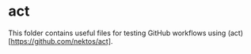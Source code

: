# act

This folder contains useful files for testing GitHub
workflows using (act)[https://github.com/nektos/act].